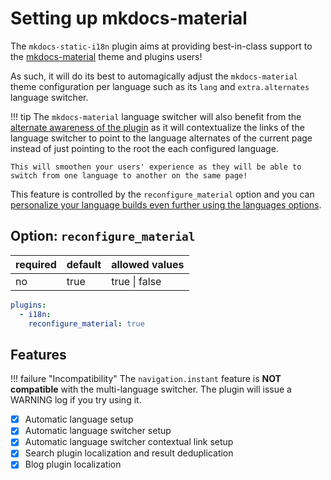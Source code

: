 # Setting up mkdocs-material

The `mkdocs-static-i18n` plugin aims at providing best-in-class support to the [mkdocs-material](https://squidfunk.github.io/mkdocs-material/) theme and plugins users!

As such, it will do its best to automagically adjust the `mkdocs-material` theme configuration per language such as its `lang` and `extra.alternates` language switcher.

!!! tip
    The `mkdocs-material` language switcher will also benefit from the [alternate awareness of the plugin](using-alternates.md) as it will contextualize the links of the language switcher to point to the language alternates of the current page instead of just pointing to the root the each configured language.

    This will smoothen your users' experience as they will be able to switch from one language to another on the same page!

This feature is controlled by the `reconfigure_material` option and you can [personalize your language builds even further using the languages options](setting-up-languages.md).

## Option: `reconfigure_material`

|required|default|allowed values|
|---|---|---|
|no|true| true \| false|

``` yaml
plugins:
  - i18n:
    reconfigure_material: true
```

## Features

!!! failure "Incompatibility"
    The `navigation.instant` feature is **NOT compatible** with the multi-language switcher. The plugin will issue a WARNING log if you try using it.

- [x] Automatic language setup
- [x] Automatic language switcher setup
- [x] Automatic language switcher contextual link setup
- [x] Search plugin localization and result deduplication
- [x] Blog plugin localization
